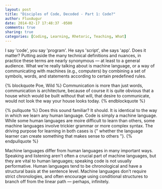```yaml
---
layout: post
title: "Disciples of Code, Decoded - Part 1: Code?"
author: FluxAugur
date: 2014-02-17 17:48:37 -0500
comments: true
sharing: true
categories: [Coding, Learning, Rhetoric, Teaching, What]
---
```

I say 'code', you say 'program'. He says 'script', she says 'app'. Does it matter? Putting aside the many technical definitions and nuances, in practice these terms are nearly synonymous — at least to a general audience. What we're really talking about is machine language, or a way of communicating with machines (e.g., computers) by combining a set of symbols, words, and statements according to certain predefined rules.

{% blockquote Poe, Wild %}
Communication is more than just words, communication is architecture, because of course it is quite obvious that a house which would be built without that will, that desire to communicate, would not look the way your house looks today.
{% endblockquote %}

{% pullquote %}
Does this sound familiar? It should. It is identical to the way in which we learn any human language. Code is simply a machine language. While some human languages are moire difficult to learn than others, some machine languages involve trickier grammar or more complex syntax. The driving purpose for learning in both cases is {" whether the language learner can create something that makes sense to others "}.
{% endpullquote %}

Machine languages differ from human languages in many important ways. Speaking and listening aren't often a crucial part of machine languages, but they are vital to human languages; speaking code is not usually performative. Human languages tend to be chronological and have a structural basis at the sentence level. Machine languages don't require strict chronologies, and often encourage using conditional structures to branch off from the linear path — perhaps, infinitely.

